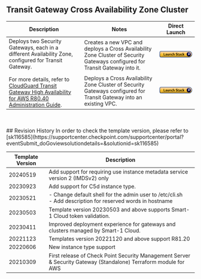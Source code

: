 
## Transit Gateway Cross Availability Zone Cluster
<table>
    <thead>
        <tr>
            <th>Description</th>
            <th>Notes</th>
            <th>Direct Launch</th>
        </tr>
    </thead>
    <tbody>
        <tr>
            <td rowspan="2" width="40%">
           Deploys two Security Gateways, each in a different Availability Zone, configured for Transit Gateway.<br/><br/>For more details, refer to <a href="https://sc1.checkpoint.com/documents/IaaS/WebAdminGuides/EN/CP_CloudGuard_for_AWS_Transit_Gateway_High_Availability/Default.htm">CloudGuard Transit Gateway High Availability for AWS R80.40 Administration Guide</a>.
            </td>
            <td width="40%">Creates a new VPC and deploys a Cross Availability Zone Cluster of Security Gateways configured for Transit Gateway into it.</td>
            <td><a href="https://console.aws.amazon.com/cloudformation/home#/stacks/create/review?templateURL=https://cgi-cfts.s3.amazonaws.com/cluster/tgw-ha-master.yaml&stackName=Check-Point-TGW-HA"><img src="../../images/launch.png"/></a></td>
        </tr>
        <tr>
            <td width="40%">Deploys a Cross Availability Zone Cluster of Security Gateways configured for Transit Gateway into an existing VPC.</td>
            <td><a href="https://console.aws.amazon.com/cloudformation/home#/stacks/create/review?templateURL=https://cgi-cfts.s3.amazonaws.com/cluster/tgw-ha.yaml&stackName=Check-Point-TGW-HA"><img src="../../images/launch.png"/></a></td>
        </tr>
    </tbody>
</table>
<br/>
<br/>
## Revision History
In order to check the template version, please refer to [sk116585](https://supportcenter.checkpoint.com/supportcenter/portal?eventSubmit_doGoviewsolutiondetails=&solutionid=sk116585)

| Template Version | Description                                                                                                      |
|------------------|------------------------------------------------------------------------------------------------------------------|
| 20240519         | Add support for requiring use instance metadata service version 2 (IMDSv2) only                                  |
| 20230923         | Add support for C5d instance type.                                                                               |
| 20230521         | - Change default shell for the admin user to /etc/cli.sh<br/>- Add description for reserved words in hostname    |
| 20230503         | Template version 20230503 and above supports Smart-1 Cloud token validation.                                     |
| 20230411         | Improved deployment experience for gateways and clusters managed by Smart-1 Cloud.                               |
| 20221123         | Templates version 20221120 and above support R81.20                                                              |
| 20220606         | New instance type support                                                                                        |
| 20210309         | First release of Check Point Security Management Server & Security Gateway (Standalone) Terraform module for AWS |
